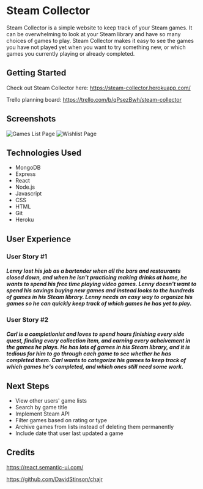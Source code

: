 # Steam Collector
Steam Collector is a simple website to keep track of your Steam games.  It  can be overwhelming to look at your Steam library and have so many choices of games to play.  Steam Collector makes it easy to see the games you have not played yet when you want to try something new, or which games you currently playing or already completed.

## Getting Started

Check out Steam Collector here:
https://steam-collector.herokuapp.com/

Trello planning board:
https://trello.com/b/qPsezBwh/steam-collector

## Screenshots

![Games List Page](https://i.imgur.com/5gynUT1.png)
![Wishlist Page](https://i.imgur.com/lZIqkMu.png)

## Technologies Used
- MongoDB
- Express
- React
- Node.js
- Javascript
- CSS
- HTML
- Git
- Heroku

## User Experience

### User Story #1
##### Lenny lost his job as a bartender when all the bars and restaurants closed down, and when he isn't practicing making drinks at home, he wants to spend his free time playing video games.  Lenny doesn't want to spend his savings buying new games and instead looks to the hundreds of games in his Steam library. Lenny needs an easy way to organize his games so he can quickly keep track of which games he has yet to play.

### User Story #2
##### Carl is a completionist and loves to spend hours finishing every side quest, finding every collection item, and earning every acheivement in the games he plays.  He has lots of games in his Steam library, and it is tedious for him to go through each game to see whether he has completed them.  Carl wants to categorize his games to keep track of which games he's completed, and which ones still need some work.



## Next Steps
- View other users' game lists
- Search by game title
- Implement Steam API
- Filter games based on rating or type
- Archive games from lists instead of deleting them permanently
- Include date that user last updated a game

## Credits

https://react.semantic-ui.com/

https://github.com/DavidStinson/chajr
